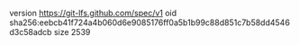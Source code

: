 version https://git-lfs.github.com/spec/v1
oid sha256:eebcb41f724a4b060d6e9085176ff0a5b1b99c88d851c7b58dd4546d3c58adcb
size 2539
